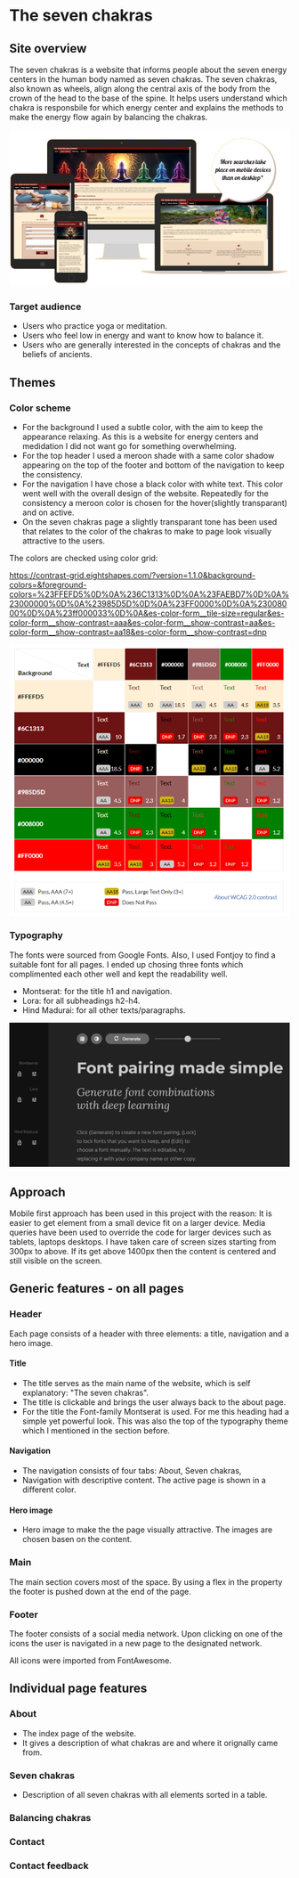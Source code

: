 # **The seven chakras**

## **Site overview**

The seven chakras is a website that informs people about the seven energy centers in the human body named as seven chakras. The seven chakras, also known as wheels, align along the central axis of the body from the crown of the head to the base of the spine. It helps users understand which chakra is responsbile for which energy center and explains the methods to make the energy flow again by balancing the chakras.  

![Lighthouse app responsiveness](docs/screenshots/seven-healing-chakras-responsive.png)  

### **Target audience**

* Users who practice yoga or meditation.
* Users who feel low in energy and want to know how to balance it.
* Users who are generally interested in the concepts of chakras and the beliefs of ancients.

## **Themes**

### **Color scheme**

* For the background I used a subtle color, with the aim to keep the appearance relaxing. As this is a website for energy centers and medidation I did not want go for something overwhelming.
* For the top header I used a meroon shade with a same color shadow appearing on the top of the footer and bottom of the navigation to keep the consistency.
* For the navigation I have chose a black color with white text. This color went well with the overall design of the website. Repeatedly for the consistency a meroon color is chosen for the hover(slightly transparant) and on active.
* On the seven chakras page a slightly transparant tone has been used that relates to the color of the chakras to make to page look visually attractive to the users.  

The colors are checked using color grid:  

https://contrast-grid.eightshapes.com/?version=1.1.0&background-colors=&foreground-colors=%23FFEFD5%0D%0A%236C1313%0D%0A%23FAEBD7%0D%0A%23000000%0D%0A%23985D5D%0D%0A%23FF0000%0D%0A%23008000%0D%0A%23ff000033%0D%0A&es-color-form__tile-size=regular&es-color-form__show-contrast=aaa&es-color-form__show-contrast=aa&es-color-form__show-contrast=aa18&es-color-form__show-contrast=dnp  


![Color contrast grid](docs/screenshots/main-color-grid.PNG)  

### **Typography**

The fonts were sourced from Google Fonts. Also, I used Fontjoy to find a suitable font for all pages. I ended up chosing three fonts which complimented each other well and kept the readability well.

* Montserat: for the title h1 and navigation.
* Lora: for all subheadings h2-h4.
* Hind Madurai: for all other texts/paragraphs.  

![Font family](docs/screenshots/font-family-sevenchakras.png)  

## **Approach**

Mobile first approach has been used in this project with the reason: It is easier to get element from a small device fit on a larger device. Media queries have been used to override the code for larger devices such as tablets, laptops desktops. I have taken care of screen sizes starting from 300px to above. If its get above 1400px then the content is centered and still visible on the screen. 

## **Generic features - on all pages**

### **Header**

Each page consists of a header with three elements: a title, navigation and a hero image.

#### **Title**

* The title serves as the main name of the website, which is self explanatory: "The seven chakras".
* The title is clickable and brings the user always back to the about page.
* For the title the Font-family Montserat is used. For me this heading had a simple yet powerful look. This was also the top of the typography theme which I mentioned in the section before.

#### **Navigation**

* The navigation consists of four tabs: About, Seven chakras, 
* Navigation with descriptive content. The active page is shown in a different color.

#### **Hero image**

* Hero image to make the the page visually attractive. The images are chosen basen on the content. 

### **Main**

The main section covers most of the space. By using a flex in the property the footer is pushed down at the end of the page. 

### **Footer**

The footer consists of a social media network. Upon clicking on one of the icons the user is navigated in a new page to the designated network. 

All icons were imported from FontAwesome.

## **Individual page features**

### **About**

* The index page of the website.
* It gives a description of what chakras are and where it orignally came from.


### **Seven chakras**
* Description of all seven chakras with all elements sorted in a table.

### **Balancing chakras**


### **Contact**


### **Contact feedback**